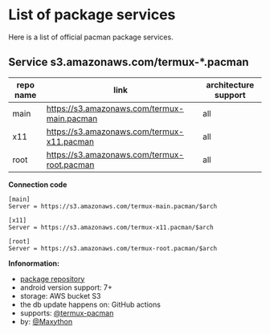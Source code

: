 # List of package services
Here is a list of official pacman package services.

## Service s3.amazonaws.com/termux-*.pacman

repo name | link | architecture support
--- | --- | ---
main | https://s3.amazonaws.com/termux-main.pacman | all
x11 | https://s3.amazonaws.com/termux-x11.pacman | all
root | https://s3.amazonaws.com/termux-root.pacman | all

**Connection code**  
```
[main]
Server = https://s3.amazonaws.com/termux-main.pacman/$arch

[x11]
Server = https://s3.amazonaws.com/termux-x11.pacman/$arch

[root]
Server = https://s3.amazonaws.com/termux-root.pacman/$arch
```
**Infonormation:**  
- [package repository](https://github.com/termux-pacman/termux-packages)
- android version support: 7+
- storage: AWS bucket S3
- the db update happens on: GitHub actions
- supports: [@termux-pacman](https://github.com/termux-pacman)
- by: [@Maxython](https://github.com/Maxython)
